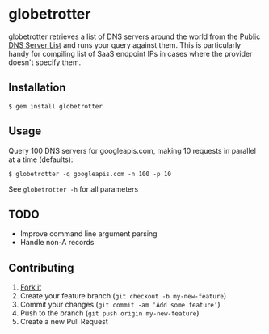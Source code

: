 # globetrotter

globetrotter retrieves a list of DNS servers around the world from the [Public DNS Server List](http://public-dns.tk/) and runs your query against them. This is particularly handy for compiling list of SaaS endpoint IPs in cases where the provider doesn't specify them.

## Installation

    $ gem install globetrotter

## Usage
Query 100 DNS servers for googleapis.com, making 10 requests in parallel at a time (defaults):

    $ globetrotter -q googleapis.com -n 100 -p 10

See `globetrotter -h` for all parameters

## TODO
* Improve command line argument parsing
* Handle non-A records

## Contributing

1. [Fork it](https://github.com/amplify-education/globetrotter/fork)
2. Create your feature branch (`git checkout -b my-new-feature`)
3. Commit your changes (`git commit -am 'Add some feature'`)
4. Push to the branch (`git push origin my-new-feature`)
5. Create a new Pull Request
